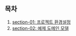 ## 목차

1. [section-01: 프로젝트 환경설정](https://github.com/yoon-youngjin/SSS/blob/main/querydsl/doc/section-01.md)
2. [section-02: 예제 도메인 모델](https://github.com/yoon-youngjin/SSS/blob/main/querydsl/doc/section-02.md)

